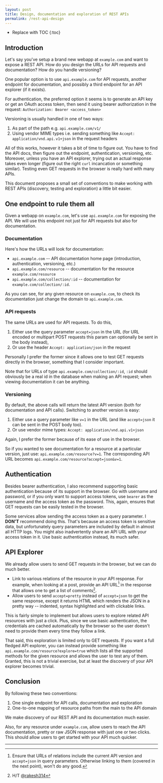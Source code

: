 ```yaml
---
layout: post
title: Design, documentation and exploration of REST APIs
permalink: /rest-api-design
---
```


* Replace with TOC
{:toc}

## Introduction

Let's say you've setup a brand new webapp at `example.com` and want to expose a REST API. How do you design the URLs for API requests and documentation? How do you handle versioning?

One popular option is to use `api.example.com` for API requests, another endpoint for documentation, and possibly a third endpoint for an API explorer (if it exists).

For authentication, the preferred option it seems is to generate an API key or get an OAuth access token, then send it using bearer authorization in the request: `Authorization: Bearer <access_token>`

Versioning is usually handled in one of two ways:

1. As part of the path e.g. `api.example.com/v1/`
2. Using vendor MIME types i.e. sending something like `Accept: application/vnd.api.v1+json` in the request headers

All of this works, however it takes a bit of time to figure out. You have to find the API docs, then figure out the endpoint, authentication, versioning, etc. Moreover, unless you have an API explorer, trying out an actual response takes even longer (figure out the right `curl` incancation or something similar). Testing even GET requests in the browser is really hard with many APIs.

This document proposes a small set of conventions to make working with REST APIs (discovery, testing and exploration) a little bit easier.

## One endpoint to rule them all

Given a webapp on `example.com`, let's use `api.example.com` for exposing the API. We will use this endpoint not just for API requests but also for documentation.

### Documentation

Here's how the URLs will look for documentation:

* `api.example.com` -- API documentation home page (introduction, authentication, versioning, etc.)
* `api.example.com/resource` -- documentation for the resource `example.com/resource`
* `api.example.com/collection/:id` -- documentation for `example.com/collection/:id`.

As you can see, for any given resource on `example.com`, to check its documentation just change the domain to `api.example.com`.

### API requests

The same URLs are used for API requests. To do this,

1. Either use the query parameter `accept=json` in the URL (for URL encoded or multipart POST requests this param can optionally be sent in the body instead),
2. Or use the header `Accept: application/json` in the request

Personally I prefer the former since it allows one to test GET requests directly in the browser, something that I consider important.

Note that for URLs of type `api.example.com/collection/:id`, `:id` should obviously be a real id in the database when making an API request; when viewing documentation it can be anything.

### Versioning

By default, the above calls will return the latest API version (both for documentation and API calls). Switching to another version is easy:

1. Either use a query parameter like `v=1` in the URL (and like `accept=json` it can be sent in the POST body too).
2. Or use vendor mime types: `Accept: application/vnd.api.v1+json`

Again, I prefer the former because of its ease of use in the browser.

So if you wanted to see documentation for a resource at a particular version, just use: `api.example.com/resource?v=1`. The corresponding API URL becomes `api.example.com/resource?accept=json&v=1`.

## Authentication

Besides bearer authentication, I also recommend supporting basic authentication because of its support in the browser. Go with username and password, or if you only want to support access tokens, use `bearer` as the username and the access token as the password. This, again, ensures that GET requests can be easily tested in the browser.

Some services allow sending the access token as a query parameter. I **DON'T** recommend doing this. That's because an access token is sensitive data, but unfortunately query parameters are included by default in almost all HTTP logs. You might also inadvertently share an API URL with your access token in it. Use basic authentication instead, its much safer.

## API Explorer

We already allow users to send GET requests in the browser, but we can do much better.

* Link to various relations of the resource in your API response. For example, when looking at a post, provide an API URL[^1] in the response that allows one to get a list of comments[^2].
* Allow users to send `accept=pretty` instead of `accept=json` to get the same response, except it returns HTML which renders the JSON in a pretty way -- indented, syntax highlighted and with clickable links.

This is fairly simple to implement but allows users to explore related API resources with just a click. Plus, since we use basic authentication, the credentials are cached automatically by the browser so the user doesn't need to provide them every time they follow a link.

That said, this exploration is limited only to GET requests. If you want a full fledged API explorer, you can instead provide something like `api.example.com/resource?explore=true` which lists all the supported methods for the given resource and allows the user to test any of them. Granted, this is not a trivial exercise, but at least the discovery of your API explorer becomes trivial.

## Conclusion

By following these two conventions:

1. One single endpoint for API calls, documentation and exploration
2. One-to-one mapping of resource paths from the main to the API domain

We make discovery of our REST API and its documentation much easier.

Also, for any resource under `example.com`, allow users to reach the API documentation, pretty or raw JSON response with just one or two clicks. This should allow users to get started with your API much quicker.

----

[^1]: Ensure that URLs of relations include the current API version and `accept=json` in query parameters. Otherwise linking to them (covered in the next point), won't do any good.

[^2]: H/T [@rakesh314](https://twitter.com/rakesh314)
